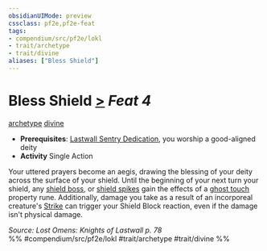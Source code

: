 ```yaml
---
obsidianUIMode: preview
cssclass: pf2e,pf2e-feat
tags:
- compendium/src/pf2e/lokl
- trait/archetype
- trait/divine
aliases: ["Bless Shield"]
---
```

# Bless Shield  [>](chapter-9-playing-the-game.md#Actions "Single Action") *Feat 4*  
[archetype](archetype.md "Archetype Feat Trait")  [divine](divine.md "Divine Tradition Trait")  

- **Prerequisites**: [Lastwall Sentry Dedication](lastwall-sentry-dedication-lowg.md), you worship a good-aligned deity
- **Activity** Single Action

Your uttered prayers become an aegis, drawing the blessing of your deity across the surface of your shield. Until the beginning of your next turn your shield, any [shield boss](shield-boss.md), or [shield spikes](shield-spikes.md) gain the effects of a [ghost touch](ghost-touch.md) property rune. Additionally, damage you take as a result of an incorporeal creature's [Strike](strike.md) can trigger your Shield Block reaction, even if the damage isn't physical damage.

*Source: Lost Omens: Knights of Lastwall p. 78*  
%% #compendium/src/pf2e/lokl #trait/archetype #trait/divine %%